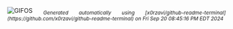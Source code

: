<div align="justify">
<picture>
    <source media="(prefers-color-scheme: dark)" srcset="https://i.ibb.co/Vw2RF5d/output-gif.gif">
    <source media="(prefers-color-scheme: light)" srcset="https://i.ibb.co/Vw2RF5d/output-gif.gif">
    <img alt="GIFOS" src="https://i.ibb.co/Vw2RF5d/output-gif.gif">
</picture>
<sub><i>Generated automatically using [x0rzavi/github-readme-terminal](https://github.com/x0rzavi/github-readme-terminal) on Fri Sep 20 08:45:16 PM EDT 2024</i></sub>
</div>

<!--  -->